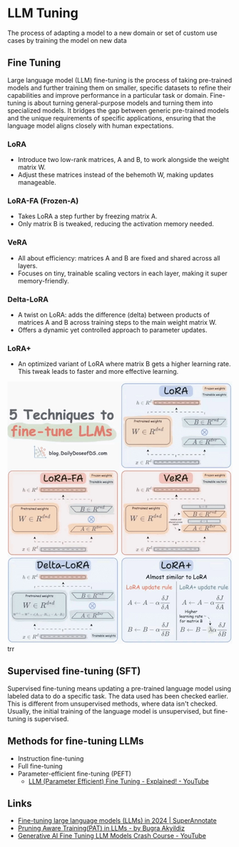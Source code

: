 # LLM Tuning

The process of adapting a model to a new domain or set of custom use cases by training the model on new data

## Fine Tuning

Large language model (LLM) fine-tuning is the process of taking pre-trained models and further training them on smaller, specific datasets to refine their capabilities and improve performance in a particular task or domain. Fine-tuning is about turning general-purpose models and turning them into specialized models. It bridges the gap between generic pre-trained models and the unique requirements of specific applications, ensuring that the language model aligns closely with human expectations.

### LoRA

- Introduce two low-rank matrices, A and B, to work alongside the weight matrix W.
- Adjust these matrices instead of the behemoth W, making updates manageable.

### LoRA-FA (Frozen-A)

- Takes LoRA a step further by freezing matrix A.
- Only matrix B is tweaked, reducing the activation memory needed.

### VeRA

- All about efficiency: matrices A and B are fixed and shared across all layers.
- Focuses on tiny, trainable scaling vectors in each layer, making it super memory-friendly.

### Delta-LoRA

- A twist on LoRA: adds the difference (delta) between products of matrices A and B across training steps to the main weight matrix W.
- Offers a dynamic yet controlled approach to parameter updates.

### LoRA+

- An optimized variant of LoRA where matrix B gets a higher learning rate. This tweak leads to faster and more effective learning.

![5 Techniques to fine-tune LLMs](../../media/Screenshot%202025-03-10%20at%2012.37.42%20PM.jpg)
trr

## Supervised fine-tuning (SFT)

Supervised fine-tuning means updating a pre-trained language model using labeled data to do a specific task. The data used has been checked earlier. This is different from unsupervised methods, where data isn't checked. Usually, the initial training of the language model is unsupervised, but fine-tuning is supervised.

## Methods for fine-tuning LLMs

- Instruction fine-tuning
- Full fine-tuning
- Parameter-efficient fine-tuning (PEFT)
	- [LLM (Parameter Efficient) Fine Tuning - Explained! - YouTube](https://www.youtube.com/watch?v=HcVtpLAGMXo)

## Links

- [Fine-tuning large language models (LLMs) in 2024 | SuperAnnotate](https://www.superannotate.com/blog/llm-fine-tuning)
- [Pruning Aware Training(PAT) in LLMs - by Bugra Akyildiz](https://mlops.substack.com/p/pruning-aware-trainingpat-in-llms)
- [Generative AI Fine Tuning LLM Models Crash Course - YouTube](https://www.youtube.com/watch?v=t-0s_2uZZU0)
